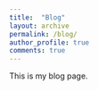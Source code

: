 ```yaml
---
title:  "Blog"
layout: archive
permalink: /blog/
author_profile: true
comments: true
---
```


This is my blog page.
